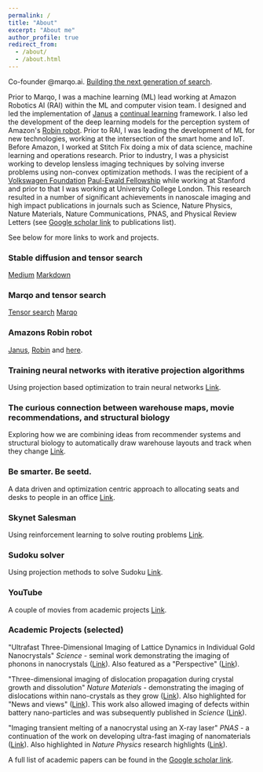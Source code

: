 ```yaml
---
permalink: /
title: "About"
excerpt: "About me"
author_profile: true
redirect_from: 
  - /about/
  - /about.html
---
```


Co-founder @marqo.ai. [Building the next generation of search](https://github.com/marqo-ai/marqo).

Prior to Marqo, I was a machine learning (ML) lead working at Amazon Robotics AI (RAI) within the ML and computer vision team. I designed and led the implementation of [Janus](https://www.amazon.science/latest-news/amazon-robotics-continual-learning-reinforcement-learning-janus-framework) a [continual learning](https://www.amazon.science/latest-news/robin-deals-with-a-world-where-things-are-changing-all-around-it) framework. I also led the development of the deep learning models for the perception system of Amazon's [Robin robot](https://www.amazon.science/latest-news/robin-deals-with-a-world-where-things-are-changing-all-around-it). Prior to RAI, I was leading the development of ML for new technologies, working at the intersection of the smart home and IoT.  Before Amazon, I worked at Stitch Fix doing a mix of data science, machine learning and operations research. Prior to industry, I was a physicist working to develop lensless imaging techniques by solving inverse problems using non-convex optimization methods.  I was the recipient of a [Volkswagen Foundation](https://www.volkswagenstiftung.de/en/foundation) [Paul-Ewald Fellowship](https://www.volkswagenstiftung.de/en/funding/free-electron-laser-science-peter-paul-ewald-fellowships-at-lcls-in-stanford) while working at Stanford and prior to that I was working at University College London. This research resulted in a number of significant achievements in nanoscale imaging and high impact publications in journals such as Science, Nature Physics, Nature Materials, Nature Communications, PNAS, and Physical Review Letters (see [Google scholar link](https://scholar.google.com/citations?user=Eighd10AAAAJ&hl=en) to publications list). 

See below for more links to work and projects.

### Stable diffusion and tensor search
[Medium](https://medium.com/@jesse_894/combining-stable-diffusion-with-semantic-search-generating-and-categorising-100k-hot-dogs-afeeddea9d81)
[Markdown](https://github.com/marqo-ai/marqo/blob/mainline/examples/StableDiffusion/hot-dog-100k.md)

### Marqo and tensor search
[Tensor search](https://medium.com/@jesse_894/introducing-marqo-build-cloud-native-tensor-search-applications-in-minutes-9cb9a05a1736)
[Marqo](https://github.com/marqo-ai/marqo)

### Amazons Robin robot
[Janus](https://www.amazon.science/latest-news/amazon-robotics-continual-learning-reinforcement-learning-janus-framework), [Robin](https://www.amazon.science/latest-news/amazon-robotics-see-robin-robot-arms-in-action)
and [here](https://www.amazon.science/latest-news/robin-deals-with-a-world-where-things-are-changing-all-around-it).

### Training neural networks with iterative projection algorithms
Using projection based optimization to train neural networks [Link](https://github.com/jn2clark/nn-iterated-projections).

### The curious connection between warehouse maps, movie recommendations, and structural biology
Exploring how we are combining ideas from recommender systems and structural biology to automatically draw warehouse layouts and track when they change [Link](https://multithreaded.stitchfix.com/blog/2017/08/31/warehouse-layouts/).

### Be smarter. Be seetd.
A data driven and optimization centric approach to allocating seats and desks to people in an office [Link](https://multithreaded.stitchfix.com/blog/2017/06/29/please-remain-seetd/).

### Skynet Salesman
Using reinforcement learning to solve routing problems [Link](https://multithreaded.stitchfix.com/blog/2016/07/21/skynet-salesman/).

### Sudoku solver
Using projection methods to solve Sudoku [Link](https://github.com/jn2clark/sudoku-difference-map).

### YouTube 
A couple of movies from academic projects [Link](https://www.youtube.com/channel/UCcrvZ2MXXI324yga2YBq3ag).

### Academic Projects (selected)
"Ultrafast Three-Dimensional Imaging of Lattice Dynamics in Individual Gold Nanocrystals" *Science* - seminal work demonstrating the imaging of phonons in nanocrystals ([Link](https://science.sciencemag.org/content/341/6141/56.abstract)). Also featured as a "Perspective" ([Link](https://science.sciencemag.org/content/341/6141/36)).

"Three-dimensional imaging of dislocation propagation during crystal growth and dissolution" *Nature Materials* - demonstrating the imaging of dislocations within nano-crystals as they grow ([Link](https://www.nature.com/articles/nmat4320)). Also highlighted for "News and views" ([Link](https://www.nature.com/articles/nmat4334?platform=hootsuite)).  This work also allowed imaging of defects within battery nano-particles and was subsequently published in *Science* ([Link](https://science.sciencemag.org/content/348/6241/1344.abstract)).

"Imaging transient melting of a nanocrystal using an X-ray laser" *PNAS* - a continuation of the work on developing ultra-fast imaging of nanomaterials ([Link](https://www.pnas.org/content/112/24/7444.short)). Also highlighted in *Nature Physics* research highlights ([Link](www.nature.com/nphys/journal/v11/n7/full/nphys3401.html)).

A full list of academic papers can be found in the [Google scholar link](https://scholar.google.com/citations?user=Eighd10AAAAJ&hl=en).
